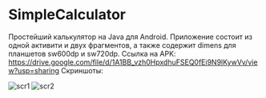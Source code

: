 # SimpleCalculator
Простейший калькулятор на Java для Android. Приложение состоит из одной активити и двух фрагментов, а также содержит dimens для планшетов sw600dp и sw720dp.
Ссылка на APK: https://drive.google.com/file/d/1A1BB_vzh0HpxdhuFSEQ0fEi9N9lKywVv/view?usp=sharing
Скриншоты: 

![scr1](https://user-images.githubusercontent.com/76869347/188302782-ff44bf7e-a7d5-49d9-a5b7-723e6d6fb416.png)
![scr2](https://user-images.githubusercontent.com/76869347/188302784-13b2f965-3131-4c4b-9603-92bc5c6dceb5.png)
